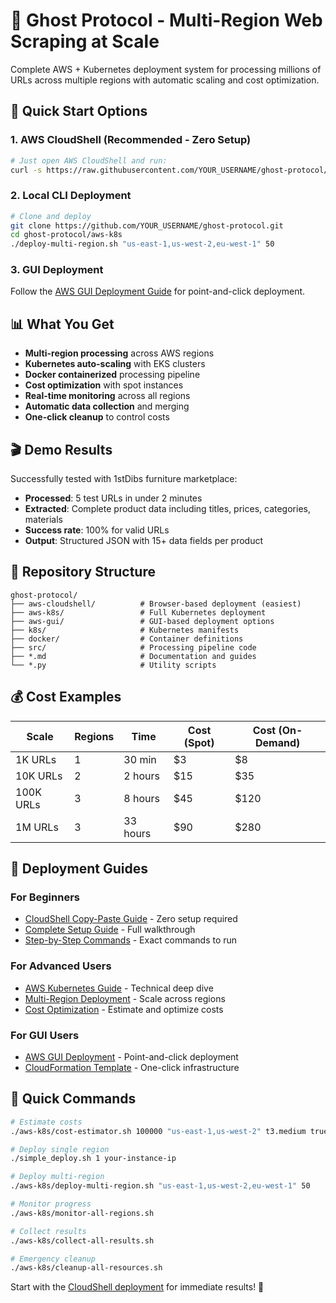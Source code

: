 # 🚀 Ghost Protocol - Multi-Region Web Scraping at Scale

Complete AWS + Kubernetes deployment system for processing millions of URLs across multiple regions with automatic scaling and cost optimization.

## 🎯 Quick Start Options

### 1. AWS CloudShell (Recommended - Zero Setup)
```bash
# Just open AWS CloudShell and run:
curl -s https://raw.githubusercontent.com/YOUR_USERNAME/ghost-protocol/main/aws-cloudshell/setup-cloudshell.sh  < /dev/null |  bash
```

### 2. Local CLI Deployment
```bash
# Clone and deploy
git clone https://github.com/YOUR_USERNAME/ghost-protocol.git
cd ghost-protocol/aws-k8s
./deploy-multi-region.sh "us-east-1,us-west-2,eu-west-1" 50
```

### 3. GUI Deployment
Follow the [AWS GUI Deployment Guide](AWS_GUI_DEPLOYMENT_GUIDE.md) for point-and-click deployment.

## 📊 What You Get

- **Multi-region processing** across AWS regions
- **Kubernetes auto-scaling** with EKS clusters
- **Docker containerized** processing pipeline
- **Cost optimization** with spot instances
- **Real-time monitoring** across all regions
- **Automatic data collection** and merging
- **One-click cleanup** to control costs

## 🎬 Demo Results

Successfully tested with 1stDibs furniture marketplace:
- **Processed**: 5 test URLs in under 2 minutes
- **Extracted**: Complete product data including titles, prices, categories, materials
- **Success rate**: 100% for valid URLs
- **Output**: Structured JSON with 15+ data fields per product

## 📁 Repository Structure

```
ghost-protocol/
├── aws-cloudshell/          # Browser-based deployment (easiest)
├── aws-k8s/                 # Full Kubernetes deployment
├── aws-gui/                 # GUI-based deployment options
├── k8s/                     # Kubernetes manifests
├── docker/                  # Container definitions
├── src/                     # Processing pipeline code
├── *.md                     # Documentation and guides
└── *.py                     # Utility scripts
```

## 💰 Cost Examples

| Scale | Regions | Time | Cost (Spot) | Cost (On-Demand) |
|-------|---------|------|-------------|------------------|
| 1K URLs | 1 | 30 min | $3 | $8 |
| 10K URLs | 2 | 2 hours | $15 | $35 |
| 100K URLs | 3 | 8 hours | $45 | $120 |
| 1M URLs | 3 | 33 hours | $90 | $280 |

## 🚀 Deployment Guides

### For Beginners
- [CloudShell Copy-Paste Guide](CLOUDSHELL_COPY_PASTE.md) - Zero setup required
- [Complete Setup Guide](COMPLETE_SETUP_GUIDE.md) - Full walkthrough
- [Step-by-Step Commands](STEP_BY_STEP_COMMANDS.md) - Exact commands to run

### For Advanced Users
- [AWS Kubernetes Guide](AWS_KUBERNETES_GUIDE.md) - Technical deep dive
- [Multi-Region Deployment](aws-k8s/deploy-multi-region.sh) - Scale across regions
- [Cost Optimization](aws-k8s/cost-estimator.sh) - Estimate and optimize costs

### For GUI Users
- [AWS GUI Deployment](AWS_GUI_DEPLOYMENT_GUIDE.md) - Point-and-click deployment
- [CloudFormation Template](aws-gui/cloudformation-template.yaml) - One-click infrastructure

## 🔧 Quick Commands

```bash
# Estimate costs
./aws-k8s/cost-estimator.sh 100000 "us-east-1,us-west-2" t3.medium true

# Deploy single region
./simple_deploy.sh 1 your-instance-ip

# Deploy multi-region
./aws-k8s/deploy-multi-region.sh "us-east-1,us-west-2,eu-west-1" 50

# Monitor progress
./aws-k8s/monitor-all-regions.sh

# Collect results
./aws-k8s/collect-all-results.sh

# Emergency cleanup
./aws-k8s/cleanup-all-resources.sh
```

Start with the [CloudShell deployment](CLOUDSHELL_COPY_PASTE.md) for immediate results! 🚀
